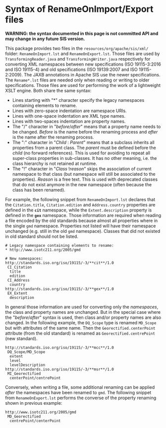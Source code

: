 # Syntax of RenameOnImport/Export files

**WARNING: the syntax documented in this page is not committed API and may change in any future SIS version.**

This package provides two files in the `resources/org/apache/sis/xml/` folder:
`RenameOnImport.lst` and `RenameOnExport.lst`.
Those files are used by `TransformingReader.java` and `TransformingWriter.java` respectively
for converting XML namespaces between new specifications (ISO 19115-3:2016 and ISO 19115-4) and old specifications
(ISO 19139:2007 and ISO 19115-2:2009).
The JAXB annotations in Apache SIS use the newer specifications.
The `Rename*.lst` files are needed only when reading or writing to older specifications.
Those files are used for performing the work of a lightweight XSLT engine.
Both share the same syntax:

* Lines starting with "*" character specify the legacy namespaces containing elements to rename.
* Lines with zero-space indentation are namespace URIs.
* Lines with one-space  indentation are XML type names.
* Lines with two-spaces indentation are property names.
* The "/" character in "_before_/_after_" means that a property name needs to be changed.
  _Before_ is the name before the renaming process and _after_ is the name after the renaming process.
* The ":" character in "_Child_ : _Parent_" means that a subclass inherits all properties from a parent class.
  The _parent_ must be defined before the _child_ (no forward references).
  This is used for avoiding to repeat all super-class properties in sub-classes.
  It has no other meaning, i.e. the class hierarchy is not retained at runtime.
* The "!" character in "_Class_ !_reason_" skips the association of current namespace to that class
  (but namespace will still be associated to the properties). _Reason_ is a free text.
  This is used with deprecated classes that do not exist anymore in the new namespace
  (often because the class has been renamed).

For example, the following snippet from `RenameOnImport.lst` declares that the `Citation.title`,
`Citation.edition` and `Address.country` properties are defined in the **`cit`** namespace,
while the `Extent.description` property is defined in the **`gex`** namespace.
Those information are required when reading a file encoded by the old standards
because almost all properties where in the single `gmd` namespace.
Properties not listed will have their namespace unchanged (e.g. still in the old `gmd` namespace).
Classes that did not existed in old standard should not be listed.

```
# Legacy namespace containing elements to rename:
* http://www.isotc211.org/2005/gmd

# New namespaces:
http://standards.iso.org/iso/19115/-3/**cit**/1.0
 CI_Citation
  title
  edition
 CI_Address
  country
http://standards.iso.org/iso/19115/-3/**gex**/1.0
 EX_Extent
  description
```

In general those information are used for converting only the *namespaces*, the class and property names are unchanged.
But in the special case where the "_before_/_after_" syntax is used, then class and/or property names are also changed.
In the following example, the `DQ_Scope` type is renamed `MD_Scope` but with attributes of the same name.
Then the `Georectified.centerPoint` attribute (from the old standard)
is renamed as `Georectified.centrePoint` (new standard).

```
http://standards.iso.org/iso/19115/-3/**mcc**/1.0
 DQ_Scope/MD_Scope
  extent
  level
  levelDescription
http://standards.iso.org/iso/19115/-3/**msr**/1.0
 MI_Georectified
  centerPoint/centrePoint
```

Conversely, when writing a file, some additional renaming can be applied *after* the namespaces have been renamed to `gmd`.
The following snippet from `RenameOnExport.lst` performs the converse of the property renaming shown in previous example:

```
http://www.isotc211.org/2005/gmd
 MD_Georectified
  centrePoint/centerPoint
```
